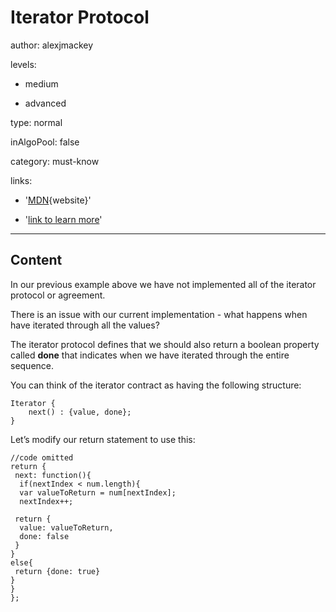 # Iterator Protocol
author: alexjmackey

levels:

  - medium

  - advanced

type: normal

inAlgoPool: false

category: must-know

links:
  
  - '[MDN](https://developer.mozilla.org/en-US/docs/Web/JavaScript/Reference/Iteration_protocols){website}'
  
  - '[link to learn more](https://enki.com)'

---
## Content

In our previous example above we have not implemented all of the iterator protocol or agreement. 

There is an issue with our current implementation - what happens when have iterated through all the values?

The iterator protocol defines that we should also return a boolean property called **done** that indicates when we have iterated through the entire sequence.

You can think of the iterator contract as having the following structure:

```
Iterator {
    next() : {value, done};
}
```

Let’s modify our return statement to use this:

```
//code omitted
return {
 next: function(){
  if(nextIndex < num.length){
  var valueToReturn = num[nextIndex];
  nextIndex++;

 return {
  value: valueToReturn,
  done: false
 }
}
else{
 return {done: true}
}
}
};
```

